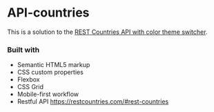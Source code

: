 # API-countries

This is a solution to the [REST Countries API with color theme switcher](https://www.frontendmentor.io/challenges/rest-countries-api-with-color-theme-switcher-5cacc469fec04111f7b848ca). 


### Built with

- Semantic HTML5 markup
- CSS custom properties
- Flexbox
- CSS Grid
- Mobile-first workflow
- Restful API https://restcountries.com/#rest-countries
